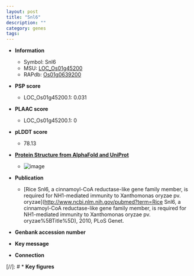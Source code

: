 ```yaml
---
layout: post
title: "Snl6"
description: ""
category: genes
tags: 
---
```


* **Information**  
    + Symbol: Snl6  
    + MSU: [LOC_Os01g45200](http://rice.plantbiology.msu.edu/cgi-bin/ORF_infopage.cgi?orf=LOC_Os01g45200)  
    + RAPdb: [Os01g0639200](http://rapdb.dna.affrc.go.jp/viewer/gbrowse_details/irgsp1?name=Os01g0639200)  

* **PSP score**  
    + LOC_Os01g45200.1: 0.031 

* **PLAAC score**  
    + LOC_Os01g45200.1: 0 

* **pLDDT score**
    + 78.13

* **[Protein Structure from AlphaFold and UniProt](https://www.uniprot.org/uniprotkb/Q0JKZ0/entry#structure)**
    + ![image](https://ricepsp.github.io/images/Q0/AF-Q0JKZ0-F1.png)

* **Publication**  
    + [Rice Snl6, a cinnamoyl-CoA reductase-like gene family member, is required for NH1-mediated immunity to Xanthomonas oryzae pv. oryzae](http://www.ncbi.nlm.nih.gov/pubmed?term=Rice Snl6, a cinnamoyl-CoA reductase-like gene family member, is required for NH1-mediated immunity to Xanthomonas oryzae pv. oryzae%5BTitle%5D), 2010, PLoS Genet.

* **Genbank accession number**  

* **Key message**  

* **Connection**  

[//]: # * **Key figures**  


